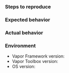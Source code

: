 <!-- 🚀 Thank you for contributing! --->

<!-- Provide a brief description of the bug here. -->
<!-- Pretend you are explaining it to a friend, not yourself! -->

### Steps to reproduce

<!-- Tell us how to reproduce this issue. -->
<!-- Please provide as much detail as possible! -->
<!-- If we cannot recreate it, we will not be able to figure out how to fix it. -->

### Expected behavior

<!-- Tell us what you expect to happen, i.e., what should happen once we fix the issue. -->

### Actual behavior

<!-- Tell us what is actually happening, i.e., what is broken/not working correctly. -->

### Environment

<!-- We must know your exact environment or it is very difficult to help. -->

* Vapor Framework version:
* Vapor Toolbox version:
* OS version:
